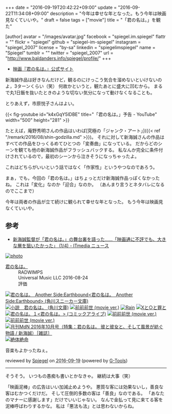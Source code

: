 +++
date = "2016-09-19T20:42:22+09:00"
update = "2016-09-22T11:34:08+09:00"
description = "今年は幸せな年となった。もう今年は映画見なくていいや。"
draft = false
tags = ["movie"]
title = "「君の名は。」を観た"

[author]
  avatar = "/images/avatar.jpg"
  facebook = "spiegel.im.spiegel"
  flattr = ""
  flickr = "spiegel"
  github = "spiegel-im-spiegel"
  instagram = "spiegel_2007"
  license = "by-sa"
  linkedin = "spiegelimspiegel"
  name = "Spiegel"
  tumblr = ""
  twitter = "spiegel_2007"
  url = "http://www.baldanders.info/spiegel/profile/"
+++

- [映画『君の名は。』公式サイト](http://www.kiminona.com/)

新海誠作品は好きなんだけど，観るのにけっこう気合を溜めないといけないのよ，3ターンくらい（笑） 何故かというと，観たあとに盛大に凹むから。
まるで丸1日飯を抜いたときのような切ない気分になって動けなくなることも。

とりあえず，市原悦子さんはよい。

{{< fig-youtube id="k4xGqY5IDBE" title="「君の名は。」予告 - YouTube" width="500" height="281" >}}

たとえば，庵野秀明さんの作品はいわば[究極の「ジャンク・アート」]({{< ref "/remark/2016/08/shin-godzilla.md" >}})。
それに対して新海誠さんの作品はすべての作品をひっくるめてひとつの「変奏曲」になっている。
だからどのシーンを観ても他の新海誠作品がフラッシュバックする。
私なんか完全に条件付けされているので，最初のシーンから泣きそうになっちゃったよ。

これはどちらがいいという話ではなく「作家性」というやつなのであろう。

まぁ，でも，今回の「君の名は。」はちょっとだけ新海誠作品っぽくなかったね。
これは「変化」なのか「迎合」なのか。
（あんまり言うとネタバレになるのでここまで）

今年は両者の作品が立て続けに観られて幸せな年となった。
もう今年は映画見なくていいや。

## 参考

- [新海誠監督が「君の名は。」の舞台裏を語った……「映画通に不評でも、大きな層を狙いたかった」 (1/4) - ITmedia ニュース](http://www.itmedia.co.jp/news/articles/1609/20/news061.html)

<div class="hreview" ><a class="item url" href="http://www.amazon.co.jp/exec/obidos/ASIN/B01KMVQPD2/baldandersinf-22/"><img src="http://ecx.images-amazon.com/images/I/518zi7R1YgL._SL160_.jpg" alt="photo" class="photo"  /></a><dl ><dt class="fn"><a class="item url" href="http://www.amazon.co.jp/exec/obidos/ASIN/B01KMVQPD2/baldandersinf-22/">君の名は。</a></dt><dd>RADWIMPS </dd><dd>Universal Music LLC 2016-08-24</dd><dd>評価<abbr class="rating" title="4"><img src="http://g-images.amazon.com/images/G/01/detail/stars-4-0.gif" alt="" /></abbr> </dd></dl><p class="similar"><a href="http://www.amazon.co.jp/exec/obidos/ASIN/B01J2RXWAG/baldandersinf-22/" target="_top"><img src="http://images.amazon.com/images/P/B01J2RXWAG.09._SCTHUMBZZZ_.jpg"  alt="君の名は。　Another Side:Earthbound<君の名は。　Another Side:Earthbound> (角川スニーカー文庫)"  /></a> <a href="http://www.amazon.co.jp/exec/obidos/ASIN/B01GZFGHTQ/baldandersinf-22/" target="_top"><img src="http://images.amazon.com/images/P/B01GZFGHTQ.09._SCTHUMBZZZ_.jpg"  alt="小説　君の名は。 (角川文庫)"  /></a> <a href="http://www.amazon.co.jp/exec/obidos/ASIN/B01IMR52G4/baldandersinf-22/" target="_top"><img src="http://images.amazon.com/images/P/B01IMR52G4.09._SCTHUMBZZZ_.jpg"  alt="前前前世 (movie ver.)"  /></a> <a href="http://www.amazon.co.jp/exec/obidos/ASIN/B00FXUZNCW/baldandersinf-22/" target="_top"><img src="http://images.amazon.com/images/P/B00FXUZNCW.09._SCTHUMBZZZ_.jpg"  alt="Rain"  /></a> <a href="http://www.amazon.co.jp/exec/obidos/ASIN/B00GTQN8HQ/baldandersinf-22/" target="_top"><img src="http://images.amazon.com/images/P/B00GTQN8HQ.09._SCTHUMBZZZ_.jpg"  alt="Xと○と罪と"  /></a> <a href="http://www.amazon.co.jp/exec/obidos/ASIN/B01KJ5Y0JC/baldandersinf-22/" target="_top"><img src="http://images.amazon.com/images/P/B01KJ5Y0JC.09._SCTHUMBZZZ_.jpg"  alt="君の名は。１<君の名は。> (コミックアライブ)"  /></a> <a href="http://www.amazon.co.jp/exec/obidos/ASIN/B01IMR51HO/baldandersinf-22/" target="_top"><img src="http://images.amazon.com/images/P/B01IMR51HO.09._SCTHUMBZZZ_.jpg"  alt="前前前世 (movie ver.)"  /></a> <a href="http://www.amazon.co.jp/exec/obidos/ASIN/B01KMVR3PQ/baldandersinf-22/" target="_top"><img src="http://images.amazon.com/images/P/B01KMVR3PQ.09._SCTHUMBZZZ_.jpg"  alt="前前前世 (movie ver.)"  /></a> <a href="http://www.amazon.co.jp/exec/obidos/ASIN/B01HPLSZDA/baldandersinf-22/" target="_top"><img src="http://images.amazon.com/images/P/B01HPLSZDA.09._SCTHUMBZZZ_.jpg"  alt="月刊MdN 2016年10月号（特集：君の名は。 彼と彼女と、そして風景が紡ぐ物語 / 新海誠）［雑誌］"  /></a> <a href="http://www.amazon.co.jp/exec/obidos/ASIN/B00HYY0SP2/baldandersinf-22/" target="_top"><img src="http://images.amazon.com/images/P/B00HYY0SP2.09._SCTHUMBZZZ_.jpg"  alt="絶体絶命"  /></a> </p>
<p class="description">音楽もよかったねぇ。</p>
<p class="gtools" >reviewed by <a href='#maker' class='reviewer'>Spiegel</a> on <abbr class="dtreviewed" title="2016-09-19">2016-09-19</abbr> (powered by <a href="http://www.goodpic.com/mt/aws/index.html" >G-Tools</a>)</p>
</div>

----

そうそう。
いつもの愚痴も書いとかなきゃ。
継続は大事（笑）

「映画泥棒」の広告はいい加減止めようや。
悪質な客には効果ないし，善良な客はむかつくだけだ。
そして圧倒的多数の客は「善良」なのである。
「あなたのマナーに感謝します」だけでいいじゃない。
なんで金払って見に来てる客を泥棒呼ばわりするかな。
私は「悪法も法」とは思わないからね。
